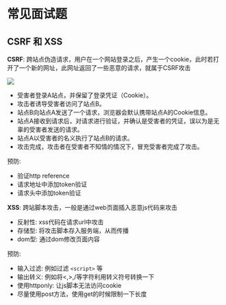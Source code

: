 # 常见面试题
## CSRF 和 XSS

**CSRF**: 跨站点伪造请求，用户在一个网站登录之后，产生一个cookie，此时若打开了一个新的网址，此网址返回了一些恶意的请求，就属于CSRF攻击

![](https://image.yangxiansheng.top/img/20201205145815.png?imglist)

- 受害者登录A站点，并保留了登录凭证（Cookie）。
- 攻击者诱导受害者访问了站点B。
- 站点B向站点A发送了一个请求，浏览器会默认携带站点A的Cookie信息。
- 站点A接收到请求后，对请求进行验证，并确认是受害者的凭证，误以为是无辜的受害者发送的请求。
- 站点A以受害者的名义执行了站点B的请求。
- 攻击完成，攻击者在受害者不知情的情况下，冒充受害者完成了攻击。

预防:

- 验证http reference
- 请求地址中添加token验证
- 请求头中添加token验证

**XSS**: 跨站脚本攻击，一般是通过web页面插入恶意js代码来攻击

- 反射性: xss代码在请求url中攻击
- 存储型: 将攻击脚本存入服务端，从而传播
- dom型: 通过dom修改页面内容

预防:

- 输入过滤: 例如过滤 `<script>` 等
- 输出转义: 例如将<,>,/等字符利用转义符号转换一下
- 使用httponly: 让js脚本无法访问cookie
- 尽量使用post方法，使用get的时候限制一下长度
